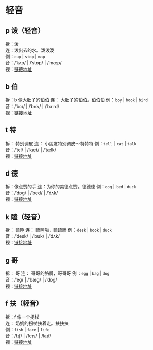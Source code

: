 # 轻音

## p 泼（轻音）

拆：泼  
连：泼出去的水。泼泼泼  
例：`cup` | `stop` | `map`  
音：/ˈkʌp/ | /ˈstɒp/ | /ˈmæp/  
视：[链接地址](https://appfrxl8ojj7783.h5.xiaoeknow.com/p/course/video/v_663c5916e4b023c0667f7e1b?product_id=p_663c25abe4b0694ca03171dd)

## b 伯

拆：b 像大肚子的伯伯
连： 大肚子的伯伯。伯伯伯
例：`boy` | `book` | `bird`  
音：/ˈbɔɪ/ | /ˈbʊk/ | /ˈbɜːrd/  
视：[链接地址](https://appfrxl8ojj7783.h5.xiaoeknow.com/p/course/video/v_663c29d0e4b0694c62c26e79?product_id=p_663c25abe4b0694ca03171dd)

## t 特

拆： 特别调皮
连： 小朋友特别调皮～特特特
例：`tell` | `cat` | `talk`  
音：/ˈtel/ | /ˈkæt/ | /ˈtælk/  
视：[链接地址](https://appfrxl8ojj7783.h5.xiaoeknow.com/p/course/video/v_663c421ee4b0694ca031872a?product_id=p_663c25abe4b0694ca03171dd)

## d 德

拆：像点赞的手
连：为你的美德点赞。德德德
例：`dog` | `bed` | `duck`  
音：/ˈdɒg/ | /ˈbed/ | /ˈdʌk/  
视：[链接地址](https://appfrxl8ojj7783.h5.xiaoeknow.com/p/course/video/v_663c421ce4b0694c62c280c7?product_id=p_663c25abe4b0694ca03171dd)

## k 瞌（轻音）

拆： 瞌睡
连： 瞌睡啦，瞌瞌瞌
例：`desk` | `book` | `duck`  
音：/ˈdesk/ | /ˈbʊk/ | /ˈdʌk/  
视：[链接地址](https://appfrxl8ojj7783.h5.xiaoeknow.com/p/course/video/v_663c421ae4b023c0667f74aa?product_id=p_663c25abe4b0694ca03171dd)

## g 哥

拆： 哥
连： 哥哥的胳膊，哥哥哥
例：`egg` | `bag` | `dog`  
音：/ˈeg/ | /ˈbæg/ | /ˈdɒg/  
视：[链接地址](https://appfrxl8ojj7783.h5.xiaoeknow.com/p/course/video/v_663c29d3e4b023c0667f6269?product_id=p_663c25abe4b0694ca03171dd)

## f 扶（轻音）

拆：f 像一个拐杖  
连： 奶奶的拐杖扶着走。扶扶扶  
例：`fish` | `face` | `life`  
音：/fɪʃ/ | /feɪs/ | /laɪf/  
视：[链接地址](https://appfrxl8ojj7783.h5.xiaoeknow.com/p/course/video/v_663c29cfe4b023c0667f6264?product_id=p_663c25abe4b0694ca03171dd)
